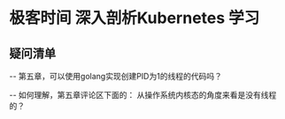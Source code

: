 # 极客时间 深入剖析Kubernetes 学习


## 疑问清单
-- 第五章，可以使用golang实现创建PID为1的线程的代码吗？ 

-- 如何理解，第五章评论区下面的： 从操作系统内核态的角度来看是没有线程的？
